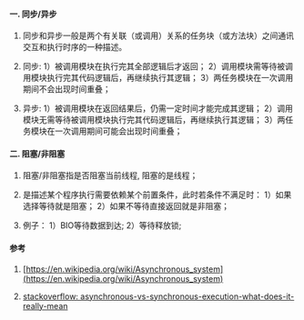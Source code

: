 <!-- date: 2019.07.17 10:40 -->
#### 一. 同步/异步

1. 同步和异步一般是两个有关联（或调用）关系的任务块（或方法块）之间通讯交互和执行时序的一种描述。

2. 同步:
   1）被调用模块在执行完其全部逻辑后才返回；
   2）调用模块需等待被调用模块执行完其代码逻辑后，再继续执行其逻辑；
   3）两任务模块在一次调用期间不会出现时间重叠；

3. 异步:
   1）被调用模块在返回结果后，仍需一定时间才能完成其逻辑；
   2）调用模块无需等待被调用模块执行完其代码逻辑后，再继续执行其逻辑；
   3）两任务模块在一次调用期间可能会出现时间重叠；
   
#### 二. 阻塞/非阻塞

1. 阻塞/非阻塞指是否阻塞当前线程, 阻塞的是线程；

2. 是描述某个程序执行需要依赖某个前置条件，此时若条件不满足时：
   1）如果选择等待就是阻塞；
   2）如果不等待直接返回就是非阻塞；

3. 例子：
   1）BIO等待数据到达; 
   2）等待释放锁;
   
#### 参考

1. [https://en.wikipedia.org/wiki/Asynchronous_system](https://en.wikipedia.org/wiki/Asynchronous_system)

2. [stackoverflow: asynchronous-vs-synchronous-execution-what-does-it-really-mean](https://stackoverflow.com/questions/748175/asynchronous-vs-synchronous-execution-what-does-it-really-mean/748235#748235)